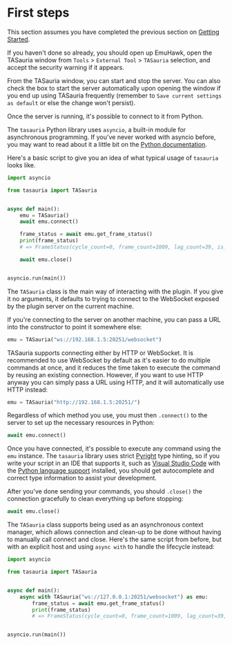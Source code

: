 
# First steps

This section assumes you have completed the previous section on [Getting Started](../getting-started).

If you haven't done so already, you should open up EmuHawk, open the TASauria window from `Tools` > `External Tool` > `TASauria` selection, and accept the security warning if it appears.

From the TASauria window, you can start and stop the server. You can also check the box to start the server automatically upon opening the window if you end up using TASauria frequently (remember to `Save current settings as default` or else the change won't persist).

Once the server is running, it's possible to connect to it from Python.

The `tasauria` Python library uses `asyncio`, a built-in module for asynchronous programming. If you've never worked with asyncio before, you may want to read about it a little bit on the [Python documentation](https://docs.python.org/3/library/asyncio.html).

Here's a basic script to give you an idea of what typical usage of `tasauria` looks like.

```python
import asyncio

from tasauria import TASauria


async def main():
    emu = TASauria()
    await emu.connect()

    frame_status = await emu.get_frame_status()
    print(frame_status)
    # => FrameStatus(cycle_count=0, frame_count=1009, lag_count=39, is_lagged=False)

    await emu.close()


asyncio.run(main())
```

The `TASauria` class is the main way of interacting with the plugin. If you give it no arguments, it defaults to trying to connect to the WebSocket exposed by the plugin server on the current machine.

If you're connecting to the server on another machine, you can pass a URL into the constructor to point it somewhere else:

```python
emu = TASauria("ws://192.168.1.5:20251/websocket")
```

TASauria supports connecting either by HTTP or WebSocket. It is recommended to use WebSocket by default as it's easier to do multiple commands at once, and it reduces the time taken to execute the command by reusing an existing connection. However, if you want to use HTTP anyway you can simply pass a URL using HTTP, and it will automatically use HTTP instead:

```python
emu = TASauria("http://192.168.1.5:20251/")
```

Regardless of which method you use, you must then `.connect()` to the server to set up the necessary resources in Python:

```python
await emu.connect()
```

Once you have connected, it's possible to execute any command using the `emu` instance.
The `tasauria` library uses strict [Pyright](https://microsoft.github.io/pyright/) type hinting, so if you write your script in an IDE that supports it, such as [Visual Studio Code](https://code.visualstudio.com/) with the [Python language support](https://marketplace.visualstudio.com/items?itemName=ms-python.python) installed, you should get autocomplete and correct type information to assist your development.

After you've done sending your commands, you should `.close()` the connection gracefully to clean everything up before stopping:

```python
await emu.close()
```

The `TASauria` class supports being used as an asynchronous context manager, which allows connection and clean-up to be done without having to manually call connect and close. Here's the same script from before, but with an explicit host and using `async with` to handle the lifecycle instead:

```python
import asyncio

from tasauria import TASauria


async def main():
    async with TASauria("ws://127.0.0.1:20251/websocket") as emu:
        frame_status = await emu.get_frame_status()
        print(frame_status)
        # => FrameStatus(cycle_count=0, frame_count=1009, lag_count=39, is_lagged=False)


asyncio.run(main())
```
